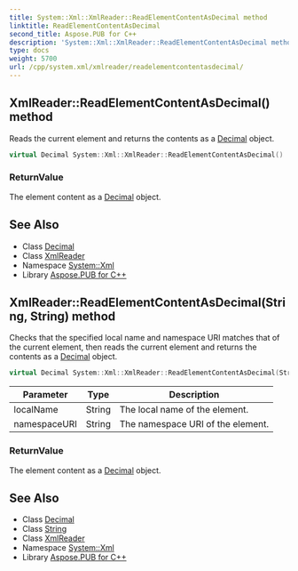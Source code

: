 ```yaml
---
title: System::Xml::XmlReader::ReadElementContentAsDecimal method
linktitle: ReadElementContentAsDecimal
second_title: Aspose.PUB for C++
description: 'System::Xml::XmlReader::ReadElementContentAsDecimal method. Reads the current element and returns the contents as a Decimal object in C++.'
type: docs
weight: 5700
url: /cpp/system.xml/xmlreader/readelementcontentasdecimal/
---
```

## XmlReader::ReadElementContentAsDecimal() method


Reads the current element and returns the contents as a [Decimal](../../../system/decimal/) object.

```cpp
virtual Decimal System::Xml::XmlReader::ReadElementContentAsDecimal()
```


### ReturnValue

The element content as a [Decimal](../../../system/decimal/) object.

## See Also

* Class [Decimal](../../../system/decimal/)
* Class [XmlReader](../)
* Namespace [System::Xml](../../)
* Library [Aspose.PUB for C++](../../../)
## XmlReader::ReadElementContentAsDecimal(String, String) method


Checks that the specified local name and namespace URI matches that of the current element, then reads the current element and returns the contents as a [Decimal](../../../system/decimal/) object.

```cpp
virtual Decimal System::Xml::XmlReader::ReadElementContentAsDecimal(String localName, String namespaceURI)
```


| Parameter | Type | Description |
| --- | --- | --- |
| localName | String | The local name of the element. |
| namespaceURI | String | The namespace URI of the element. |

### ReturnValue

The element content as a [Decimal](../../../system/decimal/) object.

## See Also

* Class [Decimal](../../../system/decimal/)
* Class [String](../../../system/string/)
* Class [XmlReader](../)
* Namespace [System::Xml](../../)
* Library [Aspose.PUB for C++](../../../)
